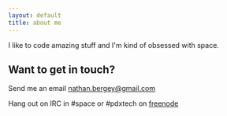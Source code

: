 ```yaml
---
layout: default
title: about me
---
```


I like to code amazing stuff and I'm kind of obsessed with space.

## Want to get in touch?

Send me an email [nathan.bergey@gmail.com](mailto:nathan.bergey@gmail.com)

Hang out on IRC in #space or #pdxtech on [freenode](http://freenode.net/using_the_network.shtml)
